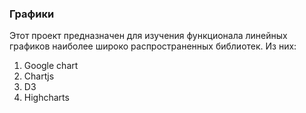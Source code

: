 <h3>Графики</h3>

Этот проект предназначен для изучения функционала линейных графиков наиболее широко распространенных библиотек.
Из них:
<ol>
<li>Google chart</li>
<li>Chartjs</li>
<li>D3</li>
<li>Highcharts</li>
</ol>

